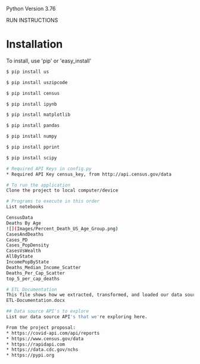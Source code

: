 Python Version 3.76

RUN INSTRUCTIONS

# Installation
To install, use 'pip' or 'easy_install'

```bash
$ pip install us
```
```bash
$ pip install uszipcode
```
```bash
$ pip install census
```
```bash
$ pip install ipynb
```
```bash
$ pip install matplotlib
```
```bash
$ pip install pandas
```
```bash
$ pip install numpy
```
```bash
$ pip install pprint
```
```bash
$ pip install scipy

# Required API Keys in config.py
* Required API Key census_key, from http://api.census.gov/data

# To run the application
Clone the project to local computer/device

# Programs to execute in this order
List notebooks

CensusData
Deaths By Age
![](Images/Percent_Death_US_Age_Group.png)
CasesAndDeaths
Cases_PD
Cases_PopDensity
CasesVsWealth
AllByState
IncomePopByState
Deaths_Median_Income_Scatter
Deaths_Per_Cap_Scatter
top_5_per_cap_deaths

# ETL Documentation
This file shows how we extracted, transformed, and loaded our data sources for plotting:
ETL-Documentation.docx

## Data source API's to explore
List our data source API's that we're exploring here.

From the project proposal:
* https://covid-api.com/api/reports
* https://www.census.gov/data
* https://rapidapi.com
* https://data.cdc.gov/nchs
* https://pypi.org
